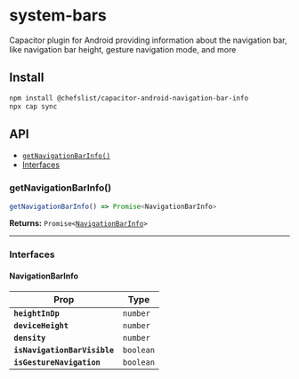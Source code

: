 # system-bars

Capacitor plugin for Android providing information about the navigation bar, like navigation bar height, gesture navigation mode, and more

## Install

```bash
npm install @chefslist/capacitor-android-navigation-bar-info
npx cap sync
```

## API

<docgen-index>

* [`getNavigationBarInfo()`](#getnavigationbarinfo)
* [Interfaces](#interfaces)

</docgen-index>

<docgen-api>
<!--Update the source file JSDoc comments and rerun docgen to update the docs below-->

### getNavigationBarInfo()

```typescript
getNavigationBarInfo() => Promise<NavigationBarInfo>
```

**Returns:** <code>Promise&lt;<a href="#navigationbarinfo">NavigationBarInfo</a>&gt;</code>

--------------------


### Interfaces


#### NavigationBarInfo

| Prop                         | Type                 |
| ---------------------------- | -------------------- |
| **`heightInDp`**             | <code>number</code>  |
| **`deviceHeight`**           | <code>number</code>  |
| **`density`**                | <code>number</code>  |
| **`isNavigationBarVisible`** | <code>boolean</code> |
| **`isGestureNavigation`**    | <code>boolean</code> |

</docgen-api>
